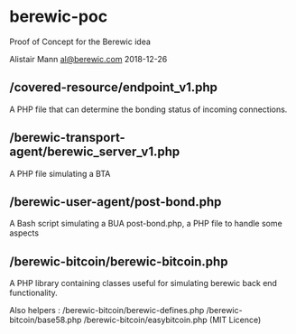 # berewic-poc
Proof of Concept for the Berewic idea 

Alistair Mann	 al@berewic.com    2018-12-26

## /covered-resource/endpoint_v1.php
A PHP file that can determine the bonding status of incoming connections.

## /berewic-transport-agent/berewic_server_v1.php
A PHP file simulating a BTA

## /berewic-user-agent/post-bond.php
A Bash script simulating a BUA 
post-bond.php, a PHP file to handle some aspects

## /berewic-bitcoin/berewic-bitcoin.php
A PHP library containing classes useful for simulating berewic back end functionality. 

Also helpers :
/berewic-bitcoin/berewic-defines.php
/berewic-bitcoin/base58.php
/berewic-bitcoin/easybitcoin.php (MIT Licence)
